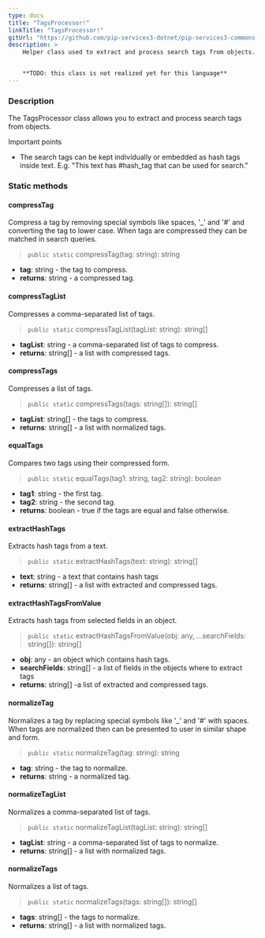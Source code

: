 ```yaml
---
type: docs
title: "TagsProcessor!"
linkTitle: "TagsProcessor!"
gitUrl: "https://github.com/pip-services3-dotnet/pip-services3-commons-dotnet"
description: > 
    Helper class used to extract and process search tags from objects.


    **TODO: this class is not realized yet for this language**
---
```


### Description

The TagsProcessor class allows you to extract and process search tags from objects.

Important points

- The search tags can be kept individually or embedded as hash tags inside text. E.g. "This text has #hash_tag that can be used for search."

### Static methods

#### compressTag
Compress a tag by removing special symbols like spaces, '_' and '#'
and converting the tag to lower case.
When tags are compressed they can be matched in search queries.

> `public static` compressTag(tag: string): string

- **tag**: string - the tag to compress.
- **returns**: string - a compressed tag.


#### compressTagList
Compresses a comma-separated list of tags.

> `public static` compressTagList(tagList: string): string[]

- **tagList**: string - a comma-separated list of tags to compress.
- **returns**: string[] - a list with compressed tags.


#### compressTags
Compresses a list of tags.

> `public static` compressTags(tags: string[]): string[]

- **tagList**: string[] - the tags to compress.
- **returns**: string[] - a list with normalized tags.


#### equalTags
Compares two tags using their compressed form.

> `public static` equalTags(tag1: string, tag2: string): boolean

- **tag1**: string - the first tag.
- **tag2**: string - the second tag.
- **returns**: boolean - true if the tags are equal and false otherwise.


#### extractHashTags
Extracts hash tags from a text.

> `public static` extractHashTags(text: string): string[]

- **text**: string - a text that contains hash tags
- **returns**: string[] - a list with extracted and compressed tags.


#### extractHashTagsFromValue
Extracts hash tags from selected fields in an object.

> `public static` extractHashTagsFromValue(obj: any, ...searchFields: string[]): string[]

- **obj**: any - an object which contains hash tags.
- **searchFields**: string[] - a list of fields in the objects where to extract tags
- **returns**: string[] -a list of extracted and compressed tags.


#### normalizeTag
Normalizes a tag by replacing special symbols like '_' and '#' with spaces.
When tags are normalized then can be presented to user in similar shape and form.

> `public static` normalizeTag(tag: string): string

- **tag**: string - the tag to normalize.
- **returns**: string - a normalized tag.


#### normalizeTagList
Normalizes a comma-separated list of tags.

> `public static` normalizeTagList(tagList: string): string[]

- **tagList**: string - a comma-separated list of tags to normalize.
- **returns**: string[] - a list with normalized tags.


#### normalizeTags
Normalizes a list of tags.

> `public static` normalizeTags(tags: string[]): string[] 

- **tags**: string[] - the tags to normalize.
- **returns**: string[] - a list with normalized tags.
